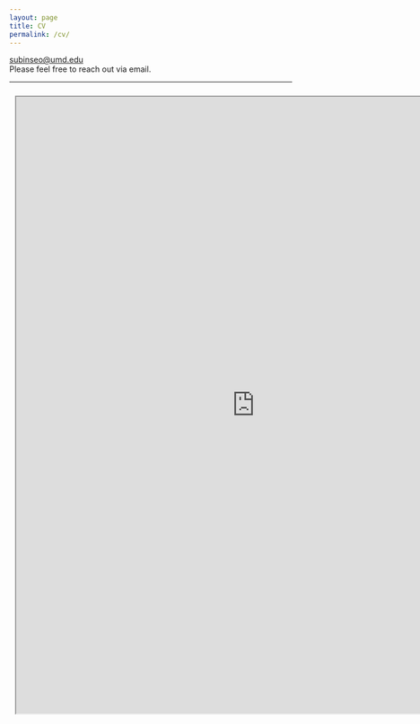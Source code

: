```yaml
---
layout: page
title: CV
permalink: /cv/
---
```

  
    
<a href='mailto:subinseo@umd.edu' title="Send email to subinseo@umd.edu">subinseo@umd.edu</a>   
Please feel free to reach out via email.     


-----


<div style="text-align: center;">
  <iframe 
    src="https://drive.google.com/file/d/1z0-xr6TA-OrD5__EpEXnCzqc6KzP2wFU/preview"
    width="850" height="1100"
    style="display: inline-block; margin: 10px;">
  </iframe>
</div>


<br> <br> <br> <br> 